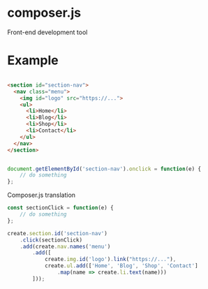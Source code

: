 # composer.js
Front-end development tool

# Example

```html

<section id="section-nav">
  <nav class="menu">
    <img id="logo" src="https://...">
    <ul>
      <li>Home</li>
      <li>Blog</li>
      <li>Shop</li>
      <li>Contact</li>
    </ul>
  </nav>
</section>

```
```javascript

document.getElementById('section-nav').onclick = function(e) {
    // do something
};

```

Composer.js translation

```javascript
const sectionClick = function(e) {
    // do something
};

create.section.id('section-nav')
    .click(sectionClick)
    .add(create.nav.names('menu')
        .add([
            create.img.id('logo').link("https://..."),
            create.ul.add(['Home', 'Blog', 'Shop', 'Contact']
                .map(name => create.li.text(name)))
        ]));

```

